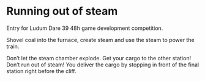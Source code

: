 # Running out of steam

Entry for Ludum Dare 39 48h game development competition.

Shovel coal into the furnace, create steam and use the steam to power the train.

Don’t let the steam chamber explode. Get your cargo to the other station! Don’t run out of steam! You deliver the cargo by stopping in front of the final station right before the cliff.

